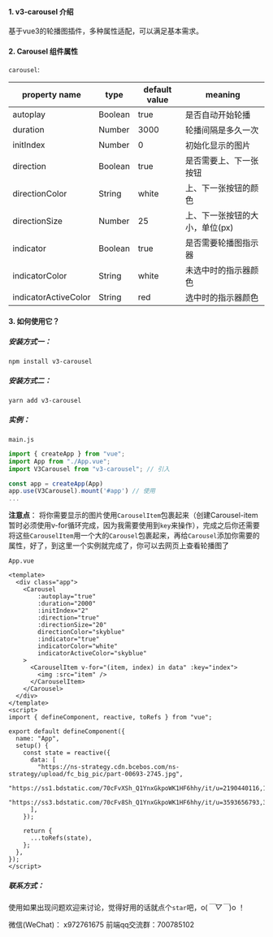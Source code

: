 #### 1. v3-carousel 介绍
基于vue3的轮播图插件，多种属性适配，可以满足基本需求。

#### 2.  Carousel 组件属性

`carousel`:

| property name        | type    | default value | meaning                        |
| -------------------- | ------- | ------------- | ------------------------------ |
| autoplay             | Boolean | true          | 是否自动开始轮播               |
| duration             | Number  | 3000          | 轮播间隔是多久一次             |
| initIndex            | Number  | 0             | 初始化显示的图片               |
| direction            | Boolean | true          | 是否需要上、下一张按钮         |
| directionColor       | String  | white         | 上、下一张按钮的颜色           |
| directionSize        | Number  | 25            | 上、下一张按钮的大小，单位(px) |
| indicator            | Boolean | true          | 是否需要轮播图指示器           |
| indicatorColor       | String  | white         | 未选中时的指示器颜色           |
| indicatorActiveColor | String  | red           | 选中时的指示器颜色             |

#### 3. 如何使用它？
##### 安装方式一：
```shell
npm install v3-carousel
```
##### 安装方式二：
```shell
yarn add v3-carousel
```
##### 实例：
`main.js`

```js
import { createApp } from "vue";
import App from "./App.vue";
import V3Carousel from "v3-carousel"; // 引入

const app = createApp(App)
app.use(V3Carousel).mount('#app') // 使用
...
```
**注意点**： 将你需要显示的图片使用`CarouselItem`包裹起来（创建Carousel-item暂时必须使用v-for循环完成，因为我需要使用到`key`来操作），完成之后你还需要将这些`CarouselItem`用一个大的`Carousel`包裹起来，再给`Carousel`添加你需要的属性，好了，到这里一个实例就完成了，你可以去网页上查看轮播图了

`App.vue`

```vue
<template>
  <div class="app">
    <Carousel
        :autoplay="true"
        :duration="2000"
        :initIndex="2"
        :direction="true"
        :directionSize="20"
        directionColor="skyblue"
        :indicator="true"
        indicatorColor="white"
        indicatorActiveColor="skyblue"
    >
      <CarouselItem v-for="(item, index) in data" :key="index">
        <img :src="item" />
      </CarouselItem>
    </Carousel>
  </div>
</template>
<script>
import { defineComponent, reactive, toRefs } from "vue";

export default defineComponent({
  name: "App",
  setup() {
    const state = reactive({
      data: [
        "https://ns-strategy.cdn.bcebos.com/ns-strategy/upload/fc_big_pic/part-00693-2745.jpg",
        "https://ss1.bdstatic.com/70cFvXSh_Q1YnxGkpoWK1HF6hhy/it/u=2190440116,1436403087&fm=26&gp=0.jpg",
        "https://ss3.bdstatic.com/70cFv8Sh_Q1YnxGkpoWK1HF6hhy/it/u=3593656793,3600757928&fm=26&gp=0.jpg",
      ],
    });

    return {
      ...toRefs(state),
    };
  },
});
</script>
```

##### 联系方式：

使用如果出现问题欢迎来讨论，觉得好用的话就点个`star`吧，o(*￣▽￣*)o ！

微信(WeChat)： x972761675
前端qq交流群：700785102

